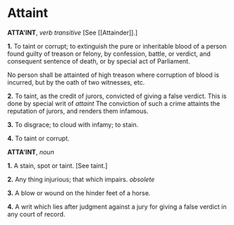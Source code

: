 # Attaint

**ATTA'INT**, _verb transitive_ \[See [[Attainder]].\]

**1.** To taint or corrupt; to extinguish the pure or inheritable blood of a person found guilty of treason or felony, by confession, battle, or verdict, and consequent sentence of death, or by special act of Parliament.

No person shall be attainted of high treason where corruption of blood is incurred, but by the oath of two witnesses, etc.

**2.** To taint, as the credit of jurors, convicted of giving a false verdict. This is done by special writ of _attaint_ The conviction of such a crime attaints the reputation of jurors, and renders them infamous.

**3.** To disgrace; to cloud with infamy; to stain.

**4.** To taint or corrupt.

**ATTA'INT**, _noun_

**1.** A stain, spot or taint. \[See taint.\]

**2.** Any thing injurious; that which impairs. _obsolete_

**3.** A blow or wound on the hinder feet of a horse.

**4.** A writ which lies after judgment against a jury for giving a false verdict in any court of record.